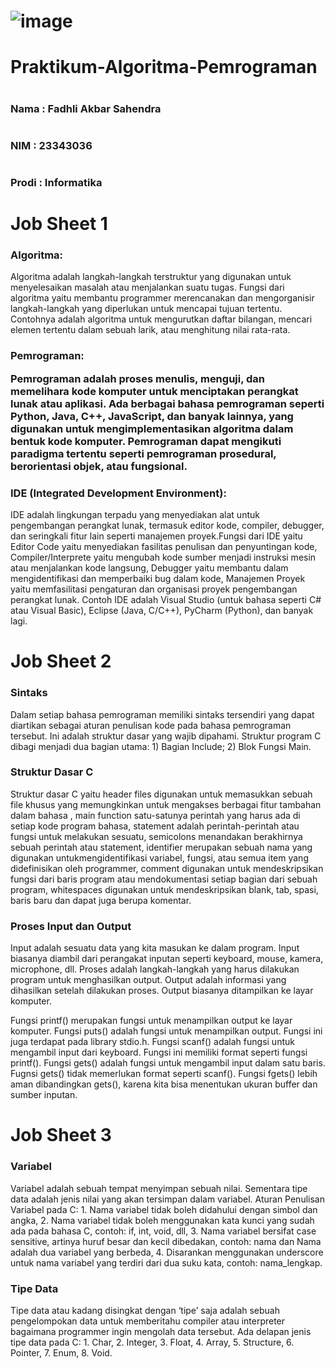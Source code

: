# ![image](https://github.com/fadhliakbar333/Praktikum-Algoritma-Pemrograman/assets/144904458/3ea12f03-503b-495e-829c-95903a1f38fa)

# Praktikum-Algoritma-Pemrograman
# <h3>Nama  : Fadhli Akbar Sahendra<h3>
# <h3>NIM   : 23343036<h3>
# <h3>Prodi : Informatika<h3>

# Job Sheet 1
<h3>Algoritma:</h3>
<p>Algoritma adalah langkah-langkah terstruktur yang digunakan untuk menyelesaikan masalah atau menjalankan suatu tugas. Fungsi dari algoritma yaitu membantu programmer merencanakan dan mengorganisir langkah-langkah yang diperlukan untuk mencapai tujuan tertentu. Contohnya adalah algoritma untuk mengurutkan daftar bilangan, mencari elemen tertentu dalam sebuah larik, atau menghitung nilai rata-rata.</p>
<h3>Pemrograman:
<p>Pemrograman adalah proses menulis, menguji, dan memelihara kode komputer untuk menciptakan perangkat lunak atau aplikasi. Ada berbagai bahasa pemrograman seperti Python, Java, C++, JavaScript, dan banyak lainnya, yang digunakan untuk mengimplementasikan algoritma dalam bentuk kode komputer. Pemrograman dapat mengikuti paradigma tertentu seperti pemrograman prosedural, berorientasi objek, atau fungsional.</p>
<h3>IDE (Integrated Development Environment):</h3>
<p>IDE adalah lingkungan terpadu yang menyediakan alat untuk pengembangan perangkat lunak, termasuk editor kode, compiler, debugger, dan seringkali fitur lain seperti manajemen proyek.Fungsi dari IDE yaitu Editor Code yaitu menyediakan fasilitas penulisan dan penyuntingan kode, Compiler/Interprete yaitu mengubah kode sumber menjadi instruksi mesin atau menjalankan kode langsung, Debugger yaitu membantu dalam mengidentifikasi dan memperbaiki bug dalam kode, Manajemen Proyek yaitu memfasilitasi pengaturan dan organisasi proyek pengembangan perangkat lunak. Contoh IDE adalah Visual Studio (untuk bahasa seperti C# atau Visual Basic), Eclipse (Java, C/C++), PyCharm (Python), dan banyak lagi.</p>

# Job Sheet 2
<h3>Sintaks</h3>
<p>Dalam setiap bahasa pemrograman memiliki sintaks tersendiri yang dapat diartikan sebagai aturan penulisan kode pada bahasa pemrograman tersebut. Ini adalah 
 struktur dasar yang wajib dipahami. Struktur program C dibagi menjadi dua bagian utama:
1) Bagian Include;
2) Blok Fungsi Main.</p>
<h3>Struktur Dasar C</h3>
<p>Struktur dasar C yaitu header files digunakan untuk memasukkan sebuah file khusus yang memungkinkan untuk mengakses berbagai fitur tambahan dalam bahasa , main function satu-satunya perintah yang harus ada di setiap kode program bahasa, statement adalah perintah-perintah atau fungsi untuk melakukan sesuatu, semicolons menandakan berakhirnya sebuah perintah atau statement, identifier merupakan sebuah nama yang digunakan untukmengidentifikasi variabel, fungsi, atau semua item yang didefinisikan oleh programmer, comment digunakan untuk mendeskripsikan fungsi dari baris program atau mendokumentasi setiap bagian dari sebuah program, whitespaces digunakan untuk mendeskripsikan blank, tab, spasi, baris baru dan dapat juga berupa komentar.</p>
<h3>Proses Input dan Output</h3>
<p>Input adalah sesuatu data yang kita masukan ke dalam program. Input biasanya diambil dari perangakat inputan seperti keyboard, mouse, kamera, microphone, dll. Proses adalah langkah-langkah yang harus dilakukan program untuk menghasilkan output. Output adalah informasi yang dihasilkan setelah dilakukan proses. Output
biasanya ditampilkan ke layar komputer.</p>
<p>Fungsi printf() merupakan fungsi untuk menampilkan output ke layar komputer. Fungsi puts() adalah fungsi untuk menampilkan output. Fungsi ini juga terdapat pada library stdio.h. Fungsi scanf() adalah fungsi untuk mengambil input dari keyboard. Fungsi ini memiliki format seperti fungsi printf(). Fungsi gets() adalah fungsi untuk mengambil input dalam satu baris. Fugnsi gets() tidak memerlukan format seperti scanf(). Fungsi fgets() lebih aman dibandingkan gets(), karena kita bisa menentukan ukuran buffer dan sumber inputan.</p>

# Job Sheet 3
<h3>Variabel</h3>
<p>Variabel adalah sebuah tempat menyimpan sebuah nilai. Sementara tipe data adalah jenis nilai yang akan tersimpan dalam variabel. Aturan Penulisan Variabel pada C: 1. Nama variabel tidak boleh didahului dengan simbol dan angka, 2. Nama variabel tidak boleh menggunakan kata kunci yang sudah ada pada bahasa C, contoh: if, int, void, dll, 3. Nama variabel bersifat case sensitive, artinya huruf besar dan kecil dibedakan, contoh: nama dan Nama adalah dua variabel yang berbeda, 4. Disarankan menggunakan underscore untuk nama variabel yang terdiri dari dua suku kata, contoh: nama_lengkap.</p>
<h3>Tipe Data</h3>
<p>Tipe data atau kadang disingkat dengan ‘tipe’ saja adalah sebuah pengelompokan data untuk memberitahu compiler atau interpreter bagaimana programmer ingin mengolah data tersebut. Ada delapan jenis tipe data pada C: 1. Char, 2. Integer, 3. Float, 4. Array, 5. Structure, 6. Pointer, 7. Enum, 8. Void. </p>

